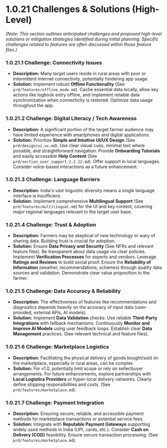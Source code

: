 # **1.0.21 Challenges & Solutions (High-Level)**

*(Note: This section outlines anticipated challenges and proposed high-level solutions or mitigation strategies identified during initial planning. Specific challenges related to features are often discussed within those feature files.)*

### **1.0.21.1 Challenge: Connectivity Issues**
*   **Description:** Many target users reside in rural areas with poor or intermittent internet connectivity, potentially hindering app usage.
*   **Solution:** Implement robust **Offline Functionality** (See `prd/features/offline_mode.md`). Cache essential data locally, allow key actions like logbook entry offline, and implement reliable data synchronization when connectivity is restored. Optimize data usage throughout the app.

### **1.0.21.2 Challenge: Digital Literacy / Tech Awareness**
*   **Description:** A significant portion of the target farmer audience may have limited experience with smartphones and digital applications.
*   **Solution:** Prioritize **Simple and Intuitive UI/UX Design** (See `prd/design/ui_ux.md`). Use clear visual cues, minimal text where possible, and straightforward navigation. Provide **Onboarding Tutorials** and easily accessible **Help Content** (See `prd/section_user_support_2.2.12.md`). Offer support in local languages. Consider voice-based interactions as a future enhancement.

### **1.0.21.3 Challenge: Language Barriers**
*   **Description:** India's vast linguistic diversity means a single language interface is insufficient.
*   **Solution:** Implement comprehensive **Multilingual Support** (See `prd/features/multilingual.md`) for the UI and key content, covering major regional languages relevant to the target user base.

### **1.0.21.4 Challenge: Trust & Adoption**
*   **Description:** Farmers may be skeptical of new technology or wary of sharing data. Building trust is crucial for adoption.
*   **Solution:** Ensure **Data Privacy and Security** (See NFRs and relevant feature files). Be transparent about data usage via clear policies. Implement **Verification Processes** for experts and vendors. Leverage **Ratings and Reviews** to build social proof. Ensure the **Reliability of Information** (weather, recommendations, schemes) through quality data sources and validation. Demonstrate clear value proposition to the farmer.

### **1.0.21.5 Challenge: Data Accuracy & Reliability**
*   **Description:** The effectiveness of features like recommendations and diagnostics depends heavily on the accuracy of input data (user-provided, external APIs, AI models).
*   **Solution:** Implement **Data Validation** checks. Use reliable **Third-Party Integrations** with fallback mechanisms. Continuously **Monitor and Improve AI Models** using user feedback loops. Establish clear **Data Management** practices. (See relevant technical and feature files).

### **1.0.21.6 Challenge: Marketplace Logistics**
*   **Description:** Facilitating the physical delivery of goods bought/sold on the marketplace, especially in rural areas, can be complex.
*   **Solution:** For v1.0, potentially limit scope or rely on seller/buyer arrangements. For future enhancements, explore partnerships with **Local Logistics Providers** or hyper-local delivery networks. Clearly define shipping responsibilities and costs. (See `prd/features/marketplace.md`).

### **1.0.21.7 Challenge: Payment Integration**
*   **Description:** Ensuring secure, reliable, and accessible payment methods for marketplace transactions or potential service fees.
*   **Solution:** Integrate with **Reputable Payment Gateways** supporting widely used methods in India (UPI, cards, etc.). Consider **Cash on Delivery (COD)** feasibility. Ensure secure transaction processing. (See `prd/features/marketplace.md`).
